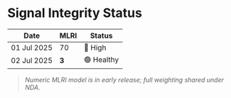 
# Signal Integrity Status

| Date | MLRI | Status |
|------|------|--------|
| 01 Jul 2025 | 70 | 🔴 High |
| 02 Jul 2025 | **3** | 🟢 Healthy |

> *Numeric MLRI model is in early release; full weighting shared under NDA.*
